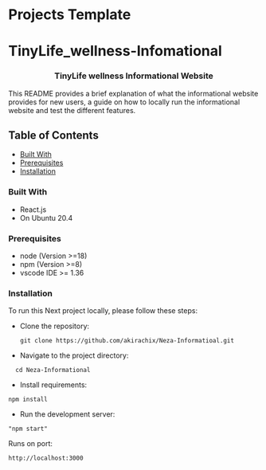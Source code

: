 # Projects Template
# TinyLife_wellness-Infomational 
<a name="readme-top"></a>
<h3 align="center">TinyLife wellness Informational Website</h3>
  This README provides a brief explanation of what the informational website provides for new users, a guide on how to locally run the informational website and test the different features.

## Table of Contents
- [Built With](#built-with)
- [Prerequisites](#prerequisites)
- [Installation](#installation)
  
### Built With
- React.js
- On Ubuntu 20.4


### Prerequisites
- node (Version >=18)
- npm (Version >=8)
- vscode IDE >= 1.36

### Installation
To run this Next project locally, please follow these steps:
- Clone the repository:
  ```
  git clone https://github.com/akirachix/Neza-Informatioal.git
  ```
- Navigate to the project directory:
 ```
   cd Neza-Informational
 ```
- Install requirements:
```
npm install
```
- Run the development server:
```
"npm start"
```
Runs on port:
```
http://localhost:3000
```


   
